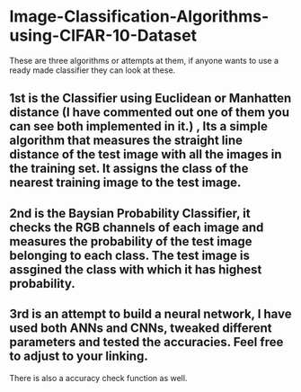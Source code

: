 # Image-Classification-Algorithms-using-CIFAR-10-Dataset


These are three algorithms or attempts at them, if anyone wants to use a ready made classifier they can look at these.

## 1st is the Classifier using Euclidean or Manhatten distance (I have commented out one of them you can see both implemented in it.) , Its a simple algorithm that measures the straight line distance of the test image with all the images in the training set. It assigns the class of the nearest training image to the test image.

## 2nd is the Baysian Probability Classifier, it checks the RGB channels of each image and measures the probability of the test image belonging to each class. The test image is assgined the class with which it has highest probability.

## 3rd is an attempt to build a neural network, I have used both ANNs and CNNs, tweaked different parameters and tested the accuracies. Feel free to adjust to your linking.

There is also a accuracy check function as well.

